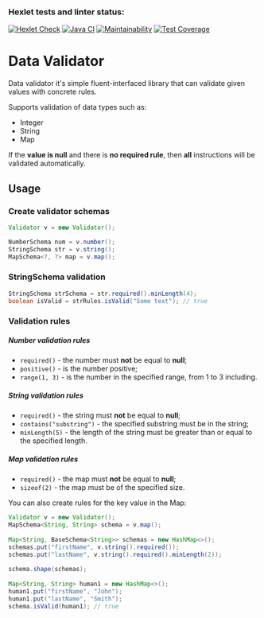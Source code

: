 ### Hexlet tests and linter status:
[![Hexlet Check](https://github.com/Ovsenka/java-project-78/actions/workflows/hexlet-check.yml/badge.svg?branch=main)](https://github.com/Ovsenka/java-project-78/actions/workflows/hexlet-check.yml)
[![Java CI](https://github.com/Ovsenka/java-project-78/actions/workflows/main.yml/badge.svg?branch=main)](https://github.com/Ovsenka/java-project-78/actions/workflows/main.yml)
[![Maintainability](https://api.codeclimate.com/v1/badges/35fe8f5842302dea53ba/maintainability)](https://codeclimate.com/github/Ovsenka/java-project-78/maintainability)
[![Test Coverage](https://api.codeclimate.com/v1/badges/35fe8f5842302dea53ba/test_coverage)](https://codeclimate.com/github/Ovsenka/java-project-78/test_coverage)

# Data  Validator

Data validator it's simple fluent-interfaced library that can validate given values with concrete rules.

Supports validation of data types such as:
* Integer 
* String 
* Map

If the **value is null** and there is **no required rule**, then **all** instructions will be validated automatically.

## Usage

### Create validator schemas

```java
Validator v = new Validator();

NumberSchema num = v.number();
StringSchema str = v.string();
MapSchema<?, ?> map = v.map();
```

### StringSchema validation

```java
StringSchema strSchema = str.required().minLength(4);  
boolean isValid = strRules.isValid("Some text"); // true
```


### Validation rules

##### Number validation rules

* ```required()``` - the number must  **not**  be  equal to **null**;
* ```positive()``` - is the number positive;
* ```range(1, 3)``` - is the number in the specified range, from  1  to  3  including.

##### String validation rules

* ```required()``` - the string must  **not**  be  equal to **null**;
* ```contains("substring")``` - the specified substring must be in the string;
* ```minLength(5)``` - the length of the string  must  be  greater than or  equal to the specified length.

##### Map validation rules

* ```required()``` - the map must  **not**  be  equal to **null**;
* ```sizeof(2)``` - the map must be of the specified size.

You can also create rules for the key value in the Map:

```java
Validator v = new Validator();  
MapSchema<String, String> schema = v.map();  
  
Map<String, BaseSchema<String>> schemas = new HashMap<>();  
schemas.put("firstName", v.string().required());  
schemas.put("lastName", v.string().required().minLength(2));  
  
schema.shape(schemas);  
  
Map<String, String> human1 = new HashMap<>();  
human1.put("firstName", "John");  
human1.put("lastName", "Smith");  
schema.isValid(human1); // true
```
